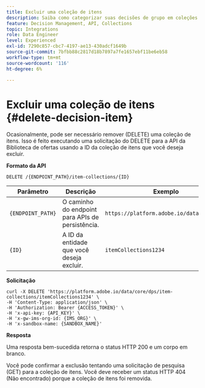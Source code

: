 ```yaml
---
title: Excluir uma coleção de itens
description: Saiba como categorizar suas decisões de grupo em coleções.
feature: Decision Management, API, Collections
topic: Integrations
role: Data Engineer
level: Experienced
exl-id: 7290c857-cbc7-4197-ae13-430adcf1649b
source-git-commit: 7bfbb88c2817d18b7897a7fe1657ebf11be6eb58
workflow-type: tm+mt
source-wordcount: '116'
ht-degree: 6%

---
```


# Excluir uma coleção de itens {#delete-decision-item}

Ocasionalmente, pode ser necessário remover (DELETE) uma coleção de itens. Isso é feito executando uma solicitação do DELETE para a API da Biblioteca de ofertas usando a ID da coleção de itens que você deseja excluir.

**Formato da API**

```http
DELETE /{ENDPOINT_PATH}/item-collections/{ID}
```

| Parâmetro | Descrição | Exemplo |
| --------- | ----------- | ------- |
| `{ENDPOINT_PATH}` | O caminho do endpoint para APIs de persistência. | `https://platform.adobe.io/data/core/dps` |
| `{ID}` | A ID da entidade que você deseja excluir. | `itemCollections1234` |

**Solicitação**

```shell
curl -X DELETE 'https://platform.adobe.io/data/core/dps/item-collections/itemCollections1234' \
-H 'Content-Type: application/json' \
-H 'Authorization: Bearer {ACCESS_TOKEN}' \
-H 'x-api-key: {API_KEY}' \
-H 'x-gw-ims-org-id: {IMS_ORG}' \
-H 'x-sandbox-name: {SANDBOX_NAME}'
```

**Resposta**

Uma resposta bem-sucedida retorna o status HTTP 200 e um corpo em branco.

Você pode confirmar a exclusão tentando uma solicitação de pesquisa (GET) para a coleção de itens. Você deve receber um status HTTP 404 (Não encontrado) porque a coleção de itens foi removida.
